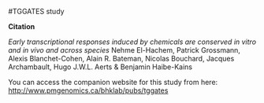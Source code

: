 #TGGATES study

**Citation**

_Early transcriptional responses induced by chemicals are conserved in vitro and in vivo and across species_
Nehme El-Hachem, Patrick Grossmann, Alexis Blanchet-Cohen, Alain R. Bateman, Nicolas Bouchard, Jacques Archambault, Hugo J.W.L. Aerts & Benjamin Haibe-Kains


You can access the companion website for this study from here: 
http://www.pmgenomics.ca/bhklab/pubs/tggates
